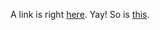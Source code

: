 A link is right [here](https://www.youtube.com/watch?v=dQw4w9WgXcQ).  Yay!  So is [this](https://theonion.com/).
